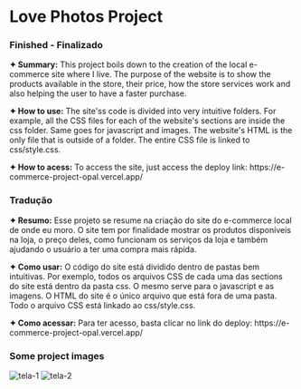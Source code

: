 
<h1>Love Photos Project</h1>
<h3>Finished - Finalizado</h3>

<p><strong>✦ Summary:</strong> This project boils down to the creation of the local e-commerce site where I live. The purpose of the website is to show the products available in the store, their price, how the store services work and also helping the user to have a faster purchase.</p>

<p><strong>✦ How to use:</strong> The site'ss code is divided into very intuitive folders. For example, all the CSS files for each of the website's sections are inside the css folder. Same goes for javascript and images. The website's HTML is the only file that is outside of a folder. The entire CSS file is linked to css/style.css.
</p>

<p><strong>✦ How to acess:</strong> To access the site, just access the deploy link: https://e-commerce-project-opal.vercel.app/</p>

<h3>Tradução</h3>

<p><strong>✦ Resumo:</strong> Esse projeto se resume na criação do site do e-commerce local de onde eu moro. O site tem por finalidade mostrar os produtos disponíveis na loja, o preço deles, como funcionam os serviços da loja e também ajudando o usuário a ter uma compra mais rápida.</p>

<p><strong>✦ Como usar:</strong> O código do site está dividido dentro de pastas bem intuitivas. Por exemplo, todos os arquivos CSS de cada uma das sections do site está dentro da pasta css. O mesmo serve para o javascript e as imagens. O HTML do site é o único arquivo que está fora de uma pasta. Todo o arquivo CSS está linkado ao css/style.css.</p>

<p><strong>✦ Como acessar:</strong> Para ter acesso, basta clicar no link do deploy: https://e-commerce-project-opal.vercel.app/</p>

<h3>Some project images</h3>

![tela-1](https://user-images.githubusercontent.com/110418142/203625843-68c8c77e-5ea5-4e1d-804a-8869c44b82c8.png)
![tela-2](https://user-images.githubusercontent.com/110418142/203625850-f0a45adc-7840-4f95-9d22-3aae3f027310.png)

